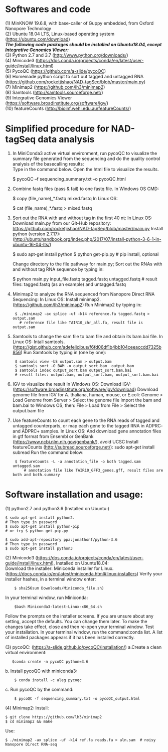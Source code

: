 # Softwares and code
 (1) MinKNOW 19.6.8, with base-caller of Guppy embedded, from Oxford Nanopore Technology  
 (2) Ubuntu 18.04 LTS, Linux-based operating system (https://ubuntu.com/download)  
***The following code packages should be installed on Ubuntu18.04, except Integrative Genomics Viewer:***  
(3) Python 2.7 and 3.7 (http://www.python.org/downloads/)  
(4) Minicode3 (https://dos.conda.io/projects/conda/en/latest/user-guide/install/linux.html)             
(5) PycoQC (https://github.com/a-slide/pycoQC)  
(6) Homemade python script to sort out tagged and untagged RNA  (https://github.com/rocketjishao/NAD-tagSeq/blob/master/main.py)  
(7) Minimap2 (https://github.com/lh3/minimap2)  
(8) Samtools (http://samtools.sourceforge.net/)  
(9) Integrative Genomics Viewer (https://software.broadinstitute.org/software/igv/)  
(10) featureCounts (http://bioinf.wehi.edu.au/featureCounts/)  



# Simplified procedure for NAD-tagSeq data analysis

1. In MiniConda3 active virtual environment, run pycoQC to visualize the summary file generated from the sequencing and do the quality control analysis of the basecalling results:  
Type in the command below. Open the html file to visualize the results.   
    
    $ pycoQC –f sequencing_summary.txt –o pycoQC.html

2. Combine fastq files (pass & fail) to one fastq file.
In Windows OS CMD:  
    
    $ copy (file_name)_*.fastq mixed.fastq
In Linux OS: 
    
    $ cat (file_name)_*.fastq > mixed.fastq

3. Sort out the RNA with and without tag in the first 40 nt:
In Linux OS:
    Download main.py from our Git-Hub repository: https://github.com/rocketjishao/NAD-tagSeq/blob/master/main.py
    Install python (version 2.7.17): (http://ubuntuhandbook.org/index.php/2017/07/install-python-3-6-1-in-ubuntu-16-04-lts/) 
        
    $ sudo apt-get install python
    $ python get-pip.py # pip install, optional
    
   Change directory to the file pathway for main.py; 
   Sort out the RNAs with and without tag RNA sequence by typing in:
        
    $ python main.py input_file.fastq tagged.fastq untagged.fastq
        # result files: tagged.fastq (as an example) and untagged.fastq
        
4. Minimap2 to analyze the RNA sequenced from Nanopore Direct RNA Sequencing:
In Linux OS:
    Install minimap2. (https://github.com/lh3/minimap2)
    Run Minimap2 by typing in:
        
        $ ./minimap2 -ax splice -uf -k14 reference.fa tagged.fastq > output.sam
          # reference file like TAIR10_chr_all.fa, result file is output.sam

5. Samtools to change the sam file to bam file and obtain its bam.bai file.
In Linux OS:
    Intall samtools. (https://gist.github.com/adefelicibus/f6fd06df1b4bb104ceeaccdd7325b856)
    Run Samtools by typing in (one by one):
    
        $ samtools view -bS output.sam > output.bam 
        $ samtools sort -O BAM -o output_sort.bam  output.bam
        $ samtools index output_sort.bam output_sort.bam.bai
        # result files: output.bam, output_sort.bam, output_sort.bam.bai

6. IGV to visualize the result
In Windows OS:
    Download IGV: (https://software.broadinstitute.org/software/igv/download)
    Download genome file from IGV for A. thaliana, human, mouse, or E.coli: Genome > Load Genome from Server > Select the genome file
    Import the bam and bam.bai to Windows OS, then: File > Load from File > Select the output.bam file
  
7. Use featureCounts to count each gene to the RNA reads of tagged and untagged counterparts, or map each gene to the tagged RNA in ADPRC- and ADPRC+ samples.
In Linux OS:
    And download gene annotation files in gtf format from Ensembl or GenBank (https://www.ncbi.nlm.nih.gov/genbank/), avoid UCSC
    Install featureCounts (http://subread.sourceforge.net/): sudo apt-get install subread 
    Run the command below:
        
        $ featureCounts -L -a annotation_file -o both tagged.sam untagged.sam
            # annotation file like TAIR10_GFF3_genes.gff, result files are both and both.summary



# Software installation and usage:
(1) python2.7 and python3.6 (Installed on Ubuntu:)
    
    $ sudo apt-get install python2.
    # Then type in password
    $ sudo apt-get install python-pip 
    # or try $ python get-pip.py

    $ sudo add-apt-repository ppa:jonathonf/python-3.6
    # Then type in password
    $ sudo apt-get install python3

(2) Minicode3 (https://dos.conda.io/projects/conda/en/latest/user-guide/install/linux.html), Installed on Ubuntu18.04:  
    Download the installer:
        Miniconda installer for Linux.(https://docs.conda.io/en/latest/miniconda.html#linux-installers)
    Verify your installer hashes, in a terminal window enter:
        
        $ sha256sum Downloads/Miniconda_file.sh)
   In your terminal window, run Miniconda:
        
        $bash Miniconda3-latest-Linux-x86_64.sh
   Follow the prompts on the installer screens.
   If you are unsure about any setting, accept the defaults. You can change them later.
   To make the changes take effect, close and then re-open your terminal window.
   Test your installation. In your terminal window, run the command:conda list. A list of installed packages appears if it has been installed correctly.

(3) pycoQC: (https://a-slide.github.io/pycoQC/installation/)
a.Create a clean virtual environment:  

       $conda create -n pycoQC python=3.6

b. Install pycoQC with miniconda3:  

        $ conda install -c aleg pycoqc

c. Run pycoQC by the command:  

        $ pycoQC -f sequencing_summary.txt -o pycoQC_output.html

(4) Minimap2:
Install:
    
    $ git clone https://github.com/lh3/minimap2
    $ cd minimap2 && make
Use:
    
    $ ./minimap2 -ax splice -uf -k14 ref.fa reads.fa > aln.sam  # noisy Nanopore Direct RNA-seq
